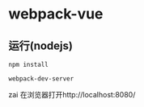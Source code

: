 # webpack-vue
## 运行(nodejs)
```
npm install

webpack-dev-server

```
zai 在浏览器打开http://localhost:8080/
